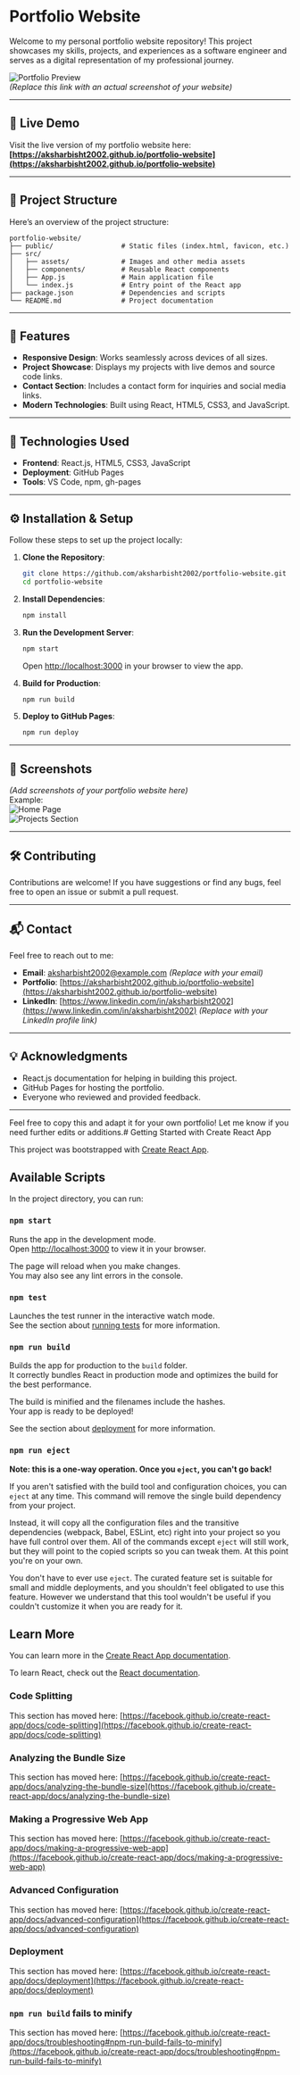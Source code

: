 
# Portfolio Website

Welcome to my personal portfolio website repository! This project showcases my skills, projects, and experiences as a software engineer and serves as a digital representation of my professional journey.

![Portfolio Preview](https://aksharbisht2002.github.io/portfolio-website/preview-image.png)  
*(Replace this link with an actual screenshot of your website)*

---

## 🌟 Live Demo

Visit the live version of my portfolio website here:  
**[https://aksharbisht2002.github.io/portfolio-website](https://aksharbisht2002.github.io/portfolio-website)**

---

## 📁 Project Structure

Here’s an overview of the project structure:

```
portfolio-website/
├── public/                 # Static files (index.html, favicon, etc.)
├── src/
│   ├── assets/             # Images and other media assets
│   ├── components/         # Reusable React components
│   ├── App.js              # Main application file
│   └── index.js            # Entry point of the React app
├── package.json            # Dependencies and scripts
└── README.md               # Project documentation
```

---

## 🚀 Features

- **Responsive Design**: Works seamlessly across devices of all sizes.
- **Project Showcase**: Displays my projects with live demos and source code links.
- **Contact Section**: Includes a contact form for inquiries and social media links.
- **Modern Technologies**: Built using React, HTML5, CSS3, and JavaScript.

---

## 🔧 Technologies Used

- **Frontend**: React.js, HTML5, CSS3, JavaScript
- **Deployment**: GitHub Pages
- **Tools**: VS Code, npm, gh-pages

---

## ⚙️ Installation & Setup

Follow these steps to set up the project locally:

1. **Clone the Repository**:
   ```bash
   git clone https://github.com/aksharbisht2002/portfolio-website.git
   cd portfolio-website
   ```

2. **Install Dependencies**:
   ```bash
   npm install
   ```

3. **Run the Development Server**:
   ```bash
   npm start
   ```
   Open [http://localhost:3000](http://localhost:3000) in your browser to view the app.

4. **Build for Production**:
   ```bash
   npm run build
   ```

5. **Deploy to GitHub Pages**:
   ```bash
   npm run deploy
   ```

---

## 📸 Screenshots

*(Add screenshots of your portfolio website here)*  
Example:  
![Home Page](https://aksharbisht2002.github.io/portfolio-website/homepage.png)  
![Projects Section](https://aksharbisht2002.github.io/portfolio-website/projects.png)

---

## 🛠️ Contributing

Contributions are welcome! If you have suggestions or find any bugs, feel free to open an issue or submit a pull request.

---

## 📬 Contact

Feel free to reach out to me:

- **Email**: aksharbisht2002@example.com *(Replace with your email)*  
- **Portfolio**: [https://aksharbisht2002.github.io/portfolio-website](https://aksharbisht2002.github.io/portfolio-website)  
- **LinkedIn**: [https://www.linkedin.com/in/aksharbisht2002](https://www.linkedin.com/in/aksharbisht2002) *(Replace with your LinkedIn profile link)*

---

## 💡 Acknowledgments

- React.js documentation for helping in building this project.
- GitHub Pages for hosting the portfolio.
- Everyone who reviewed and provided feedback.

---

Feel free to copy this and adapt it for your own portfolio! Let me know if you need further edits or additions.# Getting Started with Create React App

This project was bootstrapped with [Create React App](https://github.com/facebook/create-react-app).

## Available Scripts

In the project directory, you can run:

### `npm start`

Runs the app in the development mode.\
Open [http://localhost:3000](http://localhost:3000) to view it in your browser.

The page will reload when you make changes.\
You may also see any lint errors in the console.

### `npm test`

Launches the test runner in the interactive watch mode.\
See the section about [running tests](https://facebook.github.io/create-react-app/docs/running-tests) for more information.

### `npm run build`

Builds the app for production to the `build` folder.\
It correctly bundles React in production mode and optimizes the build for the best performance.

The build is minified and the filenames include the hashes.\
Your app is ready to be deployed!

See the section about [deployment](https://facebook.github.io/create-react-app/docs/deployment) for more information.

### `npm run eject`

**Note: this is a one-way operation. Once you `eject`, you can't go back!**

If you aren't satisfied with the build tool and configuration choices, you can `eject` at any time. This command will remove the single build dependency from your project.

Instead, it will copy all the configuration files and the transitive dependencies (webpack, Babel, ESLint, etc) right into your project so you have full control over them. All of the commands except `eject` will still work, but they will point to the copied scripts so you can tweak them. At this point you're on your own.

You don't have to ever use `eject`. The curated feature set is suitable for small and middle deployments, and you shouldn't feel obligated to use this feature. However we understand that this tool wouldn't be useful if you couldn't customize it when you are ready for it.

## Learn More

You can learn more in the [Create React App documentation](https://facebook.github.io/create-react-app/docs/getting-started).

To learn React, check out the [React documentation](https://reactjs.org/).

### Code Splitting

This section has moved here: [https://facebook.github.io/create-react-app/docs/code-splitting](https://facebook.github.io/create-react-app/docs/code-splitting)

### Analyzing the Bundle Size

This section has moved here: [https://facebook.github.io/create-react-app/docs/analyzing-the-bundle-size](https://facebook.github.io/create-react-app/docs/analyzing-the-bundle-size)

### Making a Progressive Web App

This section has moved here: [https://facebook.github.io/create-react-app/docs/making-a-progressive-web-app](https://facebook.github.io/create-react-app/docs/making-a-progressive-web-app)

### Advanced Configuration

This section has moved here: [https://facebook.github.io/create-react-app/docs/advanced-configuration](https://facebook.github.io/create-react-app/docs/advanced-configuration)

### Deployment

This section has moved here: [https://facebook.github.io/create-react-app/docs/deployment](https://facebook.github.io/create-react-app/docs/deployment)

### `npm run build` fails to minify

This section has moved here: [https://facebook.github.io/create-react-app/docs/troubleshooting#npm-run-build-fails-to-minify](https://facebook.github.io/create-react-app/docs/troubleshooting#npm-run-build-fails-to-minify)

